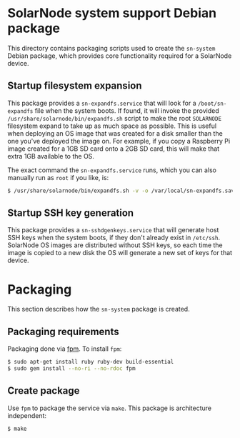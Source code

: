 # SolarNode system support Debian package

This directory contains packaging scripts used to create the `sn-system` Debian package, which
provides core functionality required for a SolarNode device.

## Startup filesystem expansion

This package provides a `sn-expandfs.service` that will look for a `/boot/sn-expandfs` file when the
system boots. If found, it will invoke the provided `/usr/share/solarnode/bin/expandfs.sh` script to
make the root `SOLARNODE` filesystem expand to take up as much space as possible. This is useful
when deploying an OS image that was created for a disk smaller than the one you've deployed the
image on. For example, if you copy a Raspberry Pi image created for a 1GB SD card onto a 2GB SD
card, this will make that extra 1GB available to the OS.

The exact command the `sn-expandfs.service` runs, which you can also manually run as `root` if you
like, is:

```sh
$ /usr/share/solarnode/bin/expandfs.sh -v -o /var/local/sn-expandfs.saved
```

## Startup SSH key generation

This package provides a `sn-sshdgenkeys.service` that will generate host SSH keys when the system
boots, if they don't already exist in `/etc/ssh`. SolarNode OS images are distributed without SSH
keys, so each time the image is copied to a new disk the OS will generate a new set of keys for that
device.

# Packaging

This section describes how the `sn-system` package is created.

## Packaging requirements

Packaging done via [fpm][fpm]. To install `fpm`:

```sh
$ sudo apt-get install ruby ruby-dev build-essential
$ sudo gem install --no-ri --no-rdoc fpm
```

## Create package

Use `fpm` to package the service via `make`. This package is architecture independent:

```sh
$ make
```

[fpm]: https://github.com/jordansissel/fpm
